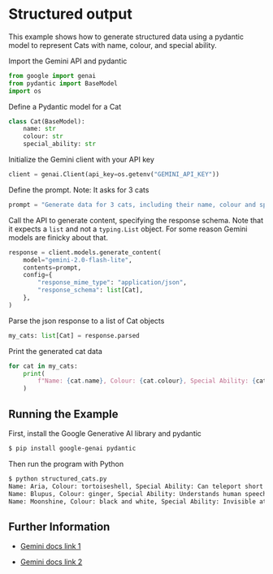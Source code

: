 # Structured output

This example shows how to generate structured data using a pydantic model to represent Cats with name, colour, and special ability.

Import the Gemini API and pydantic

```python
from google import genai
from pydantic import BaseModel
import os
```

Define a Pydantic model for a Cat

```python
class Cat(BaseModel):
    name: str
    colour: str
    special_ability: str
```

Initialize the Gemini client with your API key

```python
client = genai.Client(api_key=os.getenv("GEMINI_API_KEY"))
```

Define the prompt. Note: It asks for 3 cats

```python
prompt = "Generate data for 3 cats, including their name, colour and special ability."
```

Call the API to generate content, specifying the response schema.
Note that it expects a `list` and not a `typing.List` object.
For some reason Gemini models are finicky about that.

```python
response = client.models.generate_content(
    model="gemini-2.0-flash-lite",
    contents=prompt,
    config={
        "response_mime_type": "application/json",
        "response_schema": list[Cat],
    },
)
```

Parse the json response to a list of Cat objects

```python
my_cats: list[Cat] = response.parsed
```

Print the generated cat data

```python
for cat in my_cats:
    print(
        f"Name: {cat.name}, Colour: {cat.colour}, Special Ability: {cat.special_ability}"
    )
```



## Running the Example

First, install the Google Generative AI library and pydantic

```sh
$ pip install google-genai pydantic

```

Then run the program with Python

```sh
$ python structured_cats.py
Name: Aria, Colour: tortoiseshell, Special Ability: Can teleport short distances
Name: Blupus, Colour: ginger, Special Ability: Understands human speech
Name: Moonshine, Colour: black and white, Special Ability: Invisible at night
```



## Further Information

- [Gemini docs link 1](https://ai.google.dev/gemini-api/docs/structured-output?lang=python)

- [Gemini docs link 2](https://ai.google.dev/gemini-api/docs/structured-output?lang=rest)
